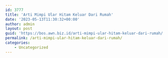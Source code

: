 ```yaml
---
id: 3777
title: 'Arti Mimpi Ular Hitam Keluar Dari Rumah'
date: '2023-05-13T11:30:32+00:00'
author: admin
layout: post
guid: 'https://bos.awn.biz.id/arti-mimpi-ular-hitam-keluar-dari-rumah/'
permalink: /arti-mimpi-ular-hitam-keluar-dari-rumah/
categories:
    - Uncategorized
---
```



